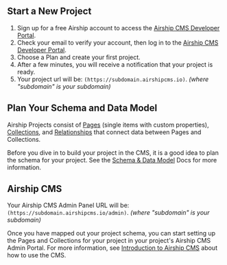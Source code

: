 ## Start a New Project
1. Sign up for a free Airship account to access the [Airship CMS Developer Portal](https://skyport.airshipcms.io).
2. Check your email to verify your account, then log in to the [Airship CMS Developer Portal](https://skyport.airshipcms.io).
3. Choose a Plan and create your first project.
4. After a few minutes, you will receive a notification that your project is ready.
5. Your project url will be: `(https://subdomain.airshipcms.io)`. _(where "subdomain" is your subdomain)_

## Plan Your Schema and Data Model
Airship Projects consist of [Pages](/documentation/view/pages) (single items with custom properties), [Collections](/documentation/view/collections), and [Relationships](/documentation/view/relationships) that connect data between Pages and Collections.

Before you dive in to build your project in the CMS, it is a good idea to plan the schema for your project. See the [Schema & Data Model](/documentation/view/schema-and-data-model) Docs for more information.

## Airship CMS
Your Airship CMS Admin Panel URL will be: `(https://subdomain.airshipcms.io/admin)`. _(where "subdomain" is your subdomain)_

Once you have mapped out your project schema, you can start setting up the Pages and Collections for your project in your project's Airship CMS Admin Portal. For more information, see [Introduction to Airship CMS](/documentation/view/introduction-to-airship-cms) about how to use the CMS.
